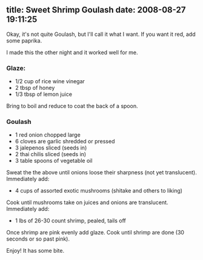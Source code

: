 title: Sweet Shrimp Goulash
date: 2008-08-27 19:11:25
---

<p>Okay, it's not quite Goulash, but I'll call it what I want.  If you want it red, add some paprika.</p>  <p>I made this the other night and it worked well for me.</p>  <h3>Glaze:</h3>  <ul> <li>1/2 cup of rice wine vinegar</li> <li>2 tbsp of honey</li> <li>1/3 tbsp of lemon juice</li> </ul>  <p>Bring to boil and reduce to coat the back of a spoon.</p>  <h3>Goulash</h3>  <ul> <li>1 red onion chopped large</li> <li>6 cloves are garlic shredded or pressed</li> <li>3 jalepenos sliced (seeds in)</li> <li>2 thai chilis sliced (seeds in)</li> <li>3 table spoons of vegetable oil</li> </ul>  <p>Sweat the the above until onions loose their sharpness (not yet translucent).  Immediately add:</p>  <ul> <li>4 cups of assorted exotic mushrooms (shitake and others to liking)</li> </ul>  <p>Cook until mushrooms take on juices and onions are translucent.  Immediately add:</p>  <ul> <li>1 lbs of 26-30 count shrimp, pealed, tails off</li> </ul>  <p>Once shrimp are pink evenly add glaze. Cook until shrimp are done (30 seconds or so past pink).</p>  <p>Enjoy!  It has some bite.</p>
